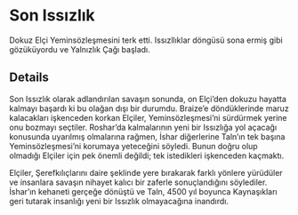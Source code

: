 # Son Issızlık
Dokuz Elçi Yeminsözleşmesini terk etti. Issızllıklar döngüsü sona ermiş gibi gözüküyordu ve Yalnızlık Çağı başladı.

## Details
Son Issızlık olarak adlandırılan savaşın sonunda, on Elçi’den dokuzu hayatta kalmayı başardı ki bu olağan dışı bir durumdu. Braize’e döndüklerinde maruz kalacakları işkenceden korkan Elçiler, Yeminsözleşmesi’ni sürdürmek yerine onu bozmayı seçtiler. Roshar’da kalmalarının yeni bir Issızlığa yol açacağı konusunda uyarılmış olmalarına rağmen, İshar diğerlerine Taln’ın tek başına Yeminsözleşmesi’ni korumaya yeteceğini söyledi. Bunun doğru olup olmadığı Elçiler için pek önemli değildi; tek istedikleri işkenceden kaçmaktı.  

Elçiler, Şerefkılıçlarını daire şeklinde yere bırakarak farklı yönlere yürüdüler ve insanlara savaşın nihayet kalıcı bir zaferle sonuçlandığını söylediler. İshar’ın kehaneti gerçeğe dönüştü ve Taln, 4500 yıl boyunca Kaynaşıkları geri tutarak insanlığı yeni bir Issızlık olmayacağına inandırdı.
